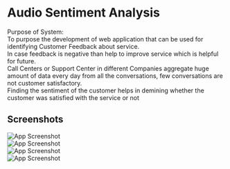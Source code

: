 
# Audio Sentiment Analysis 

Purpose of System:\
To purpose the development of web application that can be used for identifying Customer Feedback about service.\
 In case feedback is negative than help to improve service which is helpful for future.\
Call Centers or Support Center in different Companies aggregate huge amount of data every day from all the conversations, few conversations are not customer satisfactory.\
 Finding the sentiment of the customer helps in demining whether the customer was satisfied with the service or not


## Screenshots

![App Screenshot](https://1.bp.blogspot.com/-is86_ErbWtw/YTuMPVL9YLI/AAAAAAAAACU/bkQNa3n4Ys4tPqp5EXR8ZFGm9ICjULOHACLcBGAsYHQ/w626-h305/1_screen.jpg)\
![App Screenshot](https://1.bp.blogspot.com/-LlOwjnPJKfc/YTuMQjHgL9I/AAAAAAAAACY/ceXlPEDTTnw1H8B7VxiIYztrrPXRBu04gCLcBGAsYHQ/w606-h324/2_screen.JPG)\
![App Screenshot](https://1.bp.blogspot.com/-UOnj2BzEUpE/YTuMSKjgLZI/AAAAAAAAACc/qucEr85LWsIaJtOxu5qj_zruDiaaX-5swCLcBGAsYHQ/w622-h422/3_screen.JPG)\
![App Screenshot](https://1.bp.blogspot.com/-HoRxito0PRA/YTuMTuSTV4I/AAAAAAAAACg/icdXWXyv1iYl7ZBLv4gg_qgRpLbBxurpQCLcBGAsYHQ/w570-h458/4_screen.JPG)

  
